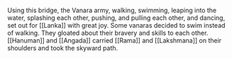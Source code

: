 Using this bridge, the Vanara army, walking, swimming, leaping into the water, splashing each other, pushing, and pulling each other, and dancing, set out for [[Lanka]] with great joy. Some vanaras decided to swim instead of walking. They gloated about their bravery and skills to each other. [[Hanuman]] and [[Angada]] carried [[Rama]] and [[Lakshmana]] on their shoulders and took the skyward path.